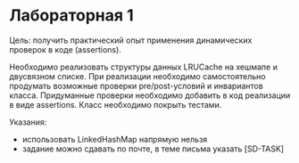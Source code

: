 # Лабораторная 1

Цель: получить практический опыт применения динамических проверок в коде (assertions).

Необходимо реализовать структуры данных LRUCache на хешмапе и двусвязном списке. При реализации необходимо самостоятельно продумать 
возможные проверки pre/post-условий и инвариантов класса. Придуманные проверки необходимо добавить в код реализации в виде assertions. 
Класс необходимо покрыть тестами.

Указания:
- использовать LinkedHashMap напрямую нельзя
- задание можно сдавать по почте, в теме письма указать [SD-TASK]

